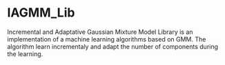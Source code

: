 # IAGMM_Lib
Incremental and Adaptative Gaussian Mixture Model Library is an implementation of a machine learning algorithms based on GMM. The algorithm learn incrementaly and adapt the number of components during the learning.
